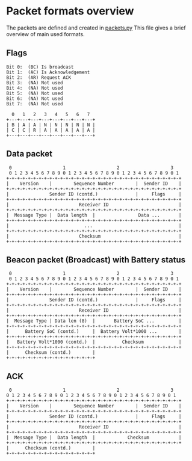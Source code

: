 Packet formats overview
=======================

The packets are defined and created in [packets.py](wolfnet/lib/packets.py)
This file gives a brief overview of main used formats.

Flags
-----

    Bit 0:	(BC) Is broadcast
    Bit 1:  (AC) Is Acknowledgement
    Bit 2:  (AR) Request ACK
    Bit 3:  (NA) Not used
    Bit 4:  (NA) Not used
    Bit 5:  (NA) Not used
    Bit 6:  (NA) Not used
    Bit 7:  (NA) Not used

      0   1   2   3   4   5   6   7
    +---+---+---+---+---+---+---+---+
    | B | A | A | N | N | N | N | N |
    | C | C | R | A | A | A | A | A |
    +---+---+---+---+---+---+---+---+


Data packet
-----------


     0                   1                   2                   3
     0 1 2 3 4 5 6 7 8 9 0 1 2 3 4 5 6 7 8 9 0 1 2 3 4 5 6 7 8 9 0 1
    +-+-+-+-+-+-+-+-+-+-+-+-+-+-+-+-+-+-+-+-+-+-+-+-+-+-+-+-+-+-+-+-+
    |    Version    |        Sequence Number        |  Sender ID    |
    +-+-+-+-+-+-+-+-+-+-+-+-+-+-+-+-+-+-+-+-+-+-+-+-+-+-+-+-+-+-+-+-+
    |               Sender ID (contd.)              |     Flags     |
    +-+-+-+-+-+-+-+-+-+-+-+-+-+-+-+-+-+-+-+-+-+-+-+-+-+-+-+-+-+-+-+-+
    |                          Receiver ID                          |
    +-+-+-+-+-+-+-+-+-+-+-+-+-+-+-+-+-+-+-+-+-+-+-+-+-+-+-+-+-+-+-+-+
    |  Message Type |  Data length  |                Data ...       |
    +-+-+-+-+-+-+-+-+-+-+-+-+-+-+-+-+-+-+-+-+-+-+-+-+-+-+-+-+-+-+-+-+
    |                            ...                                |
    +-+-+-+-+-+-+-+-+-+-+-+-+-+-+-+-+-+-+-+-+-+-+-+-+-+-+-+-+-+-+-+-+
    |                          Checksum                             |
    +-+-+-+-+-+-+-+-+-+-+-+-+-+-+-+-+-+-+-+-+-+-+-+-+-+-+-+-+-+-+-+-+
   

Beacon packet (Broadcast) with Battery status
---------------------------------------------

     0                   1                   2                   3
     0 1 2 3 4 5 6 7 8 9 0 1 2 3 4 5 6 7 8 9 0 1 2 3 4 5 6 7 8 9 0 1
    +-+-+-+-+-+-+-+-+-+-+-+-+-+-+-+-+-+-+-+-+-+-+-+-+-+-+-+-+-+-+-+-+
    |    Version    |        Sequence Number        |  Sender ID    |
    +-+-+-+-+-+-+-+-+-+-+-+-+-+-+-+-+-+-+-+-+-+-+-+-+-+-+-+-+-+-+-+-+
    |               Sender ID (contd.)              |     Flags     |
    +-+-+-+-+-+-+-+-+-+-+-+-+-+-+-+-+-+-+-+-+-+-+-+-+-+-+-+-+-+-+-+-+
    |                          Receiver ID                          |
    +-+-+-+-+-+-+-+-+-+-+-+-+-+-+-+-+-+-+-+-+-+-+-+-+-+-+-+-+-+-+-+-+
    |  Message Type | Data len (8)  |       Battery SoC ...         |
    +-+-+-+-+-+-+-+-+-+-+-+-+-+-+-+-+-+-+-+-+-+-+-+-+-+-+-+-+-+-+-+-+
    |      Battery SoC (contd.)     |  Battery Volt*1000 ...        |
    +-+-+-+-+-+-+-+-+-+-+-+-+-+-+-+-+-+-+-+-+-+-+-+-+-+-+-+-+-+-+-+-+
    |   Battery Volt*1000 (contd.)  |          Checksum             |
    +-+-+-+-+-+-+-+-+-+-+-+-+-+-+-+-+-+-+-+-+-+-+-+-+-+-+-+-+-+-+-+-+
    |      Checksum (contd.)        |
    +-+-+-+-+-+-+-+-+-+-+-+-+-+-+-+-+
   

ACK
---
     0                   1                   2                   3
    0 1 2 3 4 5 6 7 8 9 0 1 2 3 4 5 6 7 8 9 0 1 2 3 4 5 6 7 8 9 0 1
    +-+-+-+-+-+-+-+-+-+-+-+-+-+-+-+-+-+-+-+-+-+-+-+-+-+-+-+-+-+-+-+-+
    |    Version    |        Sequence Number        |  Sender ID    |
    +-+-+-+-+-+-+-+-+-+-+-+-+-+-+-+-+-+-+-+-+-+-+-+-+-+-+-+-+-+-+-+-+
    |               Sender ID (contd.)              |     Flags     |
    +-+-+-+-+-+-+-+-+-+-+-+-+-+-+-+-+-+-+-+-+-+-+-+-+-+-+-+-+-+-+-+-+
    |                          Receiver ID                          |
    +-+-+-+-+-+-+-+-+-+-+-+-+-+-+-+-+-+-+-+-+-+-+-+-+-+-+-+-+-+-+-+-+
    |  Message Type |  Data length  |            Checksum           |
    +-+-+-+-+-+-+-+-+-+-+-+-+-+-+-+-+-+-+-+-+-+-+-+-+-+-+-+-+-+-+-+-+
    |      Checksum (contd.)        |
    +-+-+-+-+-+-+-+-+-+-+-+-+-+-+-+-+
